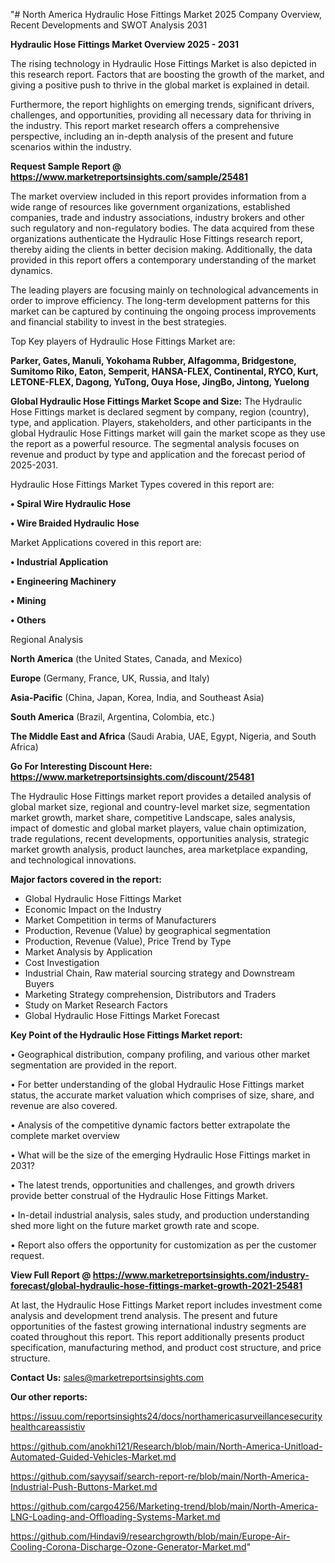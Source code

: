 "# North America Hydraulic Hose Fittings Market 2025 Company Overview, Recent Developments and SWOT Analysis 2031

<Strong> Hydraulic Hose Fittings Market Overview 2025 - 2031</strong>

The rising technology in Hydraulic Hose Fittings Market is also depicted in this research report. Factors that are boosting the growth of the market, and giving a positive push to thrive in the global market is explained in detail.

Furthermore, the report highlights on emerging trends, significant drivers, challenges, and opportunities, providing all necessary data for thriving in the industry. This report market research offers a comprehensive perspective, including an in-depth analysis of the present and future scenarios within the industry.

<strong>Request Sample Report @ <a href=https://www.marketreportsinsights.com/sample/25481>https://www.marketreportsinsights.com/sample/25481</a></strong>

The market overview included in this report provides information from a wide range of resources like government organizations, established companies, trade and industry associations, industry brokers and other such regulatory and non-regulatory bodies. The data acquired from these organizations authenticate the Hydraulic Hose Fittings research report, thereby aiding the clients in better decision making. Additionally, the data provided in this report offers a contemporary understanding of the market dynamics.

The leading players are focusing mainly on technological advancements in order to improve efficiency. The long-term development patterns for this market can be captured by continuing the ongoing process improvements and financial stability to invest in the best strategies.

Top Key players of Hydraulic Hose Fittings Market are:

<strong>Parker, Gates, Manuli, Yokohama Rubber, Alfagomma, Bridgestone, Sumitomo Riko, Eaton, Semperit, HANSA-FLEX, Continental, RYCO, Kurt, LETONE-FLEX, Dagong, YuTong, Ouya Hose, JingBo, Jintong, Yuelong</strong>

<strong><b>Global Hydraulic Hose Fittings Market Scope and Size:</b></strong>
The Hydraulic Hose Fittings market is declared segment by company, region (country), type, and application. Players, stakeholders, and other participants in the global Hydraulic Hose Fittings market will gain the market scope as they use the report as a powerful resource. The segmental analysis focuses on revenue and product by type and application and the forecast period of 2025-2031.

Hydraulic Hose Fittings Market Types covered in this report are:

<strong>• Spiral Wire Hydraulic Hose

• Wire Braided Hydraulic Hose</strong>

Market Applications covered in this report are:

<strong>• Industrial Application

• Engineering Machinery

• Mining

• Others</strong> 

Regional Analysis

<strong>North America</strong> (the United States, Canada, and Mexico)

<strong>Europe</strong> (Germany, France, UK, Russia, and Italy)

<strong>Asia-Pacific</strong> (China, Japan, Korea, India, and Southeast Asia)

<strong>South America</strong> (Brazil, Argentina, Colombia, etc.)

<strong>The Middle East and Africa</strong> (Saudi Arabia, UAE, Egypt, Nigeria, and South Africa)

<strong>Go For Interesting Discount Here: <a href=https://www.marketreportsinsights.com/discount/25481>https://www.marketreportsinsights.com/discount/25481</a></strong>

The Hydraulic Hose Fittings market report provides a detailed analysis of global market size, regional and country-level market size, segmentation market growth, market share, competitive Landscape, sales analysis, impact of domestic and global market players, value chain optimization, trade regulations, recent developments, opportunities analysis, strategic market growth analysis, product launches, area marketplace expanding, and technological innovations.

<strong><b>Major factors covered in the report:</b></strong>
<ul>
  <li>Global Hydraulic Hose Fittings Market </li>
  <li>Economic Impact on the Industry</li>
  <li>Market Competition in terms of Manufacturers</li>
  <li>Production, Revenue (Value) by geographical segmentation</li>
  <li>Production, Revenue (Value), Price Trend by Type</li>
  <li>Market Analysis by Application</li>
  <li>Cost Investigation</li>
  <li>Industrial Chain, Raw material sourcing strategy and Downstream Buyers</li>
  <li>Marketing Strategy comprehension, Distributors and Traders</li>
  <li>Study on Market Research Factors</li>
  <li>Global Hydraulic Hose Fittings Market Forecast</li>
</ul>

<strong><b>Key Point of the Hydraulic Hose Fittings Market report:</b></strong>

• Geographical distribution, company profiling, and various other market segmentation are provided in the report.

• For better understanding of the global Hydraulic Hose Fittings market status, the accurate market valuation which comprises of size, share, and revenue are also covered.

• Analysis of the competitive dynamic factors better extrapolate the complete market overview

• What will be the size of the emerging Hydraulic Hose Fittings market in 2031?

• The latest trends, opportunities and challenges, and growth drivers provide better construal of the Hydraulic Hose Fittings Market.

• In-detail industrial analysis, sales study, and production understanding shed more light on the future market growth rate and scope.

• Report also offers the opportunity for customization as per the customer request.

<strong><b>View Full Report @ <a href=https://www.marketreportsinsights.com/industry-forecast/global-hydraulic-hose-fittings-market-growth-2021-25481>https://www.marketreportsinsights.com/industry-forecast/global-hydraulic-hose-fittings-market-growth-2021-25481</a></b></strong>


At last, the Hydraulic Hose Fittings Market report includes investment come analysis and development trend analysis. The present and future opportunities of the fastest growing international industry segments are coated throughout this report. This report additionally presents product specification, manufacturing method, and product cost structure, and price structure.

<strong>Contact Us:</strong>
sales@marketreportsinsights.com

<strong>Our other reports:</strong>

<a href=https://issuu.com/reportsinsights24/docs/northamericasurveillancesecurityhealthcareassistiv>https://issuu.com/reportsinsights24/docs/northamericasurveillancesecurityhealthcareassistiv</a>

<a href=https://github.com/anokhi121/Research/blob/main/North-America-Unitload-Automated-Guided-Vehicles-Market.md>https://github.com/anokhi121/Research/blob/main/North-America-Unitload-Automated-Guided-Vehicles-Market.md</a>

<a href=https://github.com/sayysaif/search-report-re/blob/main/North-America-Industrial-Push-Buttons-Market.md>https://github.com/sayysaif/search-report-re/blob/main/North-America-Industrial-Push-Buttons-Market.md</a>

<a href=https://github.com/cargo4256/Marketing-trend/blob/main/North-America-LNG-Loading-and-Offloading-Systems-Market.md>https://github.com/cargo4256/Marketing-trend/blob/main/North-America-LNG-Loading-and-Offloading-Systems-Market.md</a>

<a href=https://github.com/Hindavi9/researchgrowth/blob/main/Europe-Air-Cooling-Corona-Discharge-Ozone-Generator-Market.md>https://github.com/Hindavi9/researchgrowth/blob/main/Europe-Air-Cooling-Corona-Discharge-Ozone-Generator-Market.md</a>"
